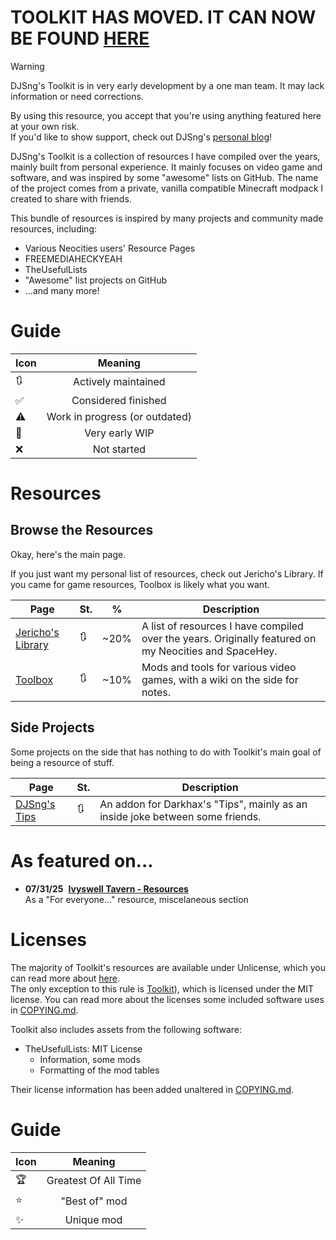 # TOOLKIT HAS MOVED. IT CAN NOW BE FOUND [HERE](https://djsng-toolkit.github.io/)

> [!WARNING]
> DJSng's Toolkit is in very early development by a one man team. It may lack information or need corrections.
>  
> By using this resource, you accept that you're using anything featured here at your own risk.  
> If you'd like to show support, check out DJSng's [personal blog](https://djsng.bearblog.dev/)!

DJSng's Toolkit is a collection of resources I have compiled over the years, mainly built from personal experience. It mainly focuses on video game and software, and was inspired by some "awesome" lists on GitHub. The name of the project comes from a private, vanilla compatible Minecraft modpack I created to share with friends.

This bundle of resources is inspired by many projects and community made resources, including:
* Various Neocities users' Resource Pages
* FREEMEDIAHECKYEAH
* TheUsefulLists
* "Awesome" list projects on GitHub
* ...and many more!

# Guide
| Icon | Meaning |
| --- | :---: |
| 🔃 | Actively maintained |
| ✅ | Considered finished |
| ⚠ | Work in progress (or outdated) |
| 🚧 | Very early WIP |
| ❌ | Not started |

# Resources

## Browse the Resources
Okay, here's the main page.

If you just want my personal list of resources, check out Jericho's Library. If you came for game resources, Toolbox is likely what you want.


| Page | St. | % | Description |
| ------ | --- | --- | --- |
| [Jericho's Library](https://github.com/DJSng-Toolkit/the-library) | 🔃 | ~20% | A list of resources I have compiled over the years. Originally featured on my Neocities and SpaceHey. |
| [Toolbox](https://github.com/DJSng-Toolkit/Toolbox) | 🔃 | ~10% | Mods and tools for various video games, with a wiki on the side for notes. |

## Side Projects
Some projects on the side that has nothing to do with Toolkit's main goal of being a resource of stuff.

| Page | St. | Description |
| ------ | --- | --- |
| [DJSng's Tips](https://github.com/DJSng-Toolkit/Tips) | 🔃 | An addon for Darkhax's "Tips", mainly as an inside joke between some friends. |

# As featured on...
- **07/31/25**&nbsp; [**Ivyswell Tavern - Resources**](https://ivyswell-tavern.neocities.org/resources)  
  As a "For everyone..." resource,
  miscelaneous section

# Licenses
The majority of Toolkit's resources are available under Unlicense, which you can read more about [here](LICENSE).  
The only exception to this rule is [Toolkit](https://github.com/DJSng-Toolkit/Toolbox)), which is licensed under the MIT license.
You can read more about the licenses some included software uses in [COPYING.md](COPYING.md).    

Toolkit also includes assets from the following software:  
- TheUsefulLists: MIT License
   - Information, some mods
   - Formatting of the mod tables

Their license information has been added unaltered in [COPYING.md](COPYING.md).

# Guide

| Icon | Meaning |
| --- | :---: |
| 🏆 | Greatest Of All Time |
| ⭐ | "Best of" mod |
| ✨ | Unique mod |
